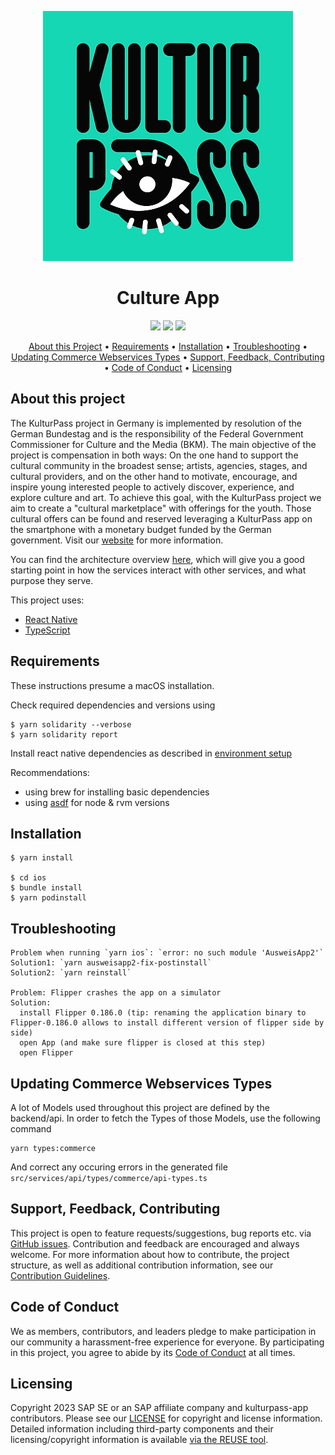 <p align="center">
    <img src="https://github.com/kulturpass-de/.github/blob/main/images/kulturpass-de-logo.jpg?raw=true">
<p>
<h1 align="center">
Culture App
</h1>
<p align="center">
<a href="https://github.com/kulturpass-de/kulturpass-app/issues" title="Issues"><img src="https://img.shields.io/github/issues/kulturpass-de/kulturpass-app?style=flat"></a>
<a href="https://github.com/kulturpass-de/kulturpass-app/blob/HEAD/LICENSEs" title="LICENSE"><img src="https://img.shields.io/badge/License-Apache%202.0-green.svg?style=flat"></a>
<a href="https://api.reuse.software/info/github.com/kulturpass-de/kulturpass-app" title="REUSE status"><img src="https://api.reuse.software/badge/github.com/kulturpass-de/kulturpass-app"></a>
</p>

<p align="center">
  <a href="#about-this-project">About this Project</a> •
  <a href="#requirements">Requirements</a> •
  <a href="#installation">Installation</a> •
  <a href="#troubleshooting">Troubleshooting</a> •
  <a href="#updating-commerce-webservices-types">Updating Commerce Webservices Types</a> •
  <a href="#support-feedback-contributing">Support, Feedback, Contributing</a> •
  <a href="#code-of-conduct">Code of Conduct</a> •
  <a href="#licensing">Licensing</a>
</p>


## About this project

The KulturPass project in Germany is implemented by resolution of the German Bundestag and is the responsibility of the Federal Government Commissioner for Culture and the Media (BKM). The main objective of the project is compensation in both ways: On the one hand to support the cultural community in the broadest sense; artists, agencies, stages, and cultural providers, and on the other hand to motivate, encourage, and inspire young interested people to actively discover, experience, and explore culture and art. To achieve this goal, with the KulturPass project we aim to create a "cultural marketplace" with offerings for the youth. Those cultural offers can be found and reserved leveraging a KulturPass app on the smartphone with a monetary budget funded by the German government. Visit our [website](https://kulturpass.de) for more information.

You can find the architecture overview [here](https://github.com/kulturpass-de/kulturpass-documentation), which will give you a good starting point in how the services interact with other services, and what purpose they serve.

This project uses:
- [React Native](https://reactnative.dev/)
- [TypeScript](https://www.typescriptlang.org/docs/home.html)

## Requirements
These instructions presume a macOS installation.

Check required dependencies and versions using

    $ yarn solidarity --verbose
    $ yarn solidarity report

Install react native dependencies as described in [environment setup](https://reactnative.dev/docs/environment-setup)

Recommendations:
- using brew for installing basic dependencies
- using [asdf](https://asdf-vm.com/) for node & rvm versions

## Installation
    $ yarn install

    $ cd ios
    $ bundle install
    $ yarn podinstall

## Troubleshooting

    Problem when running `yarn ios`: `error: no such module 'AusweisApp2'`
    Solution1: `yarn ausweisapp2-fix-postinstall`
    Solution2: `yarn reinstall`

    Problem: Flipper crashes the app on a simulator
    Solution:
      install Flipper 0.186.0 (tip: renaming the application binary to Flipper-0.186.0 allows to install different version of flipper side by side)
      open App (and make sure flipper is closed at this step)
      open Flipper


## Updating Commerce Webservices Types

A lot of Models used throughout this project are defined by the backend/api. In order to fetch the Types of those Models, use the following command

```
yarn types:commerce
```

And correct any occuring errors in the generated file `src/services/api/types/commerce/api-types.ts`

## Support, Feedback, Contributing

This project is open to feature requests/suggestions, bug reports etc. via [GitHub issues](https://github.com/kulturpass-de/kulturpass-app/issues). Contribution and feedback are encouraged and always welcome. For more information about how to contribute, the project structure, as well as additional contribution information, see our [Contribution Guidelines](CONTRIBUTING.md).

## Code of Conduct

We as members, contributors, and leaders pledge to make participation in our community a harassment-free experience for everyone. By participating in this project, you agree to abide by its [Code of Conduct](CODE_OF_CONDUCT.md) at all times.

## Licensing

Copyright 2023 SAP SE or an SAP affiliate company and kulturpass-app contributors. Please see our [LICENSE](LICENSE) for copyright and license information. Detailed information including third-party components and their licensing/copyright information is available [via the REUSE tool](https://api.reuse.software/info/github.com/kulturpass-de/kulturpass-app).
